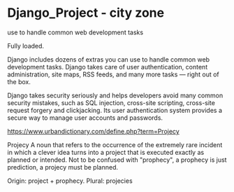 # Django_Project - city zone
use to handle common web development tasks

Fully loaded.

Django includes dozens of extras you can use to handle common web development tasks. 
Django takes care of user authentication, content administration, site maps, RSS feeds, 
and many more tasks — right out of the box.

Django takes security seriously and helps developers avoid many common security mistakes, 
such as SQL injection, cross-site scripting, cross-site request forgery and clickjacking. 
Its user authentication system provides a secure way to manage user accounts and passwords.


https://www.urbandictionary.com/define.php?term=Projecy

Projecy
A noun that refers to the occurrence of the extremely rare incident in which a clever idea turns into a project that is executed exactly as planned or intended. Not to be confused with "prophecy", a prophecy is just prediction, a projecy must be planned.

Origin: project + prophecy.
Plural: projecies
